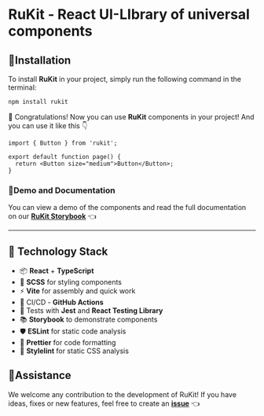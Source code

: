 # RuKit - React UI-LIbrary of universal components

## 🌟Installation

To install **RuKit** in your project, simply run the following command in the terminal:

```bash
npm install rukit
```

🎉 Congratulations! Now you can use **RuKit** components in your project!
And you can use it like this 👇

```tsx
import { Button } from 'rukit';

export default function page() {
  return <Button size="medium">Button</Button>;
}
```

### 🚀Demo and Documentation

You can view a demo of the components and read the full documentation on our **[RuKit Storybook](https://663e4acc3dc9d3156a445e7a-ucebyrerrk.chromatic.com/?path=/docs/intro-installation--documentation)** 👈

---

## 🧰 Technology Stack

- 📦 **React** + **TypeScript**
- 💐 **SCSS** for styling components
- ⚡ **Vite** for assembly and quick work
- 🛞 CI/CD - **GitHub Actions**
- 🔬 Tests with **Jest** and **React Testing Library**
- 📚 **Storybook** to demonstrate components
- 🛡 **ESLint** for static code analysis
- 💅 **Prettier** for code formatting
- 💫 **Stylelint** for static CSS analysis

## 🤝Assistance

We welcome any contribution to the development of RuKit! If you have ideas, fixes or new features, feel free to create an **[issue](https://github.com/RudinMaxim/RuKit/issues)** 👈
